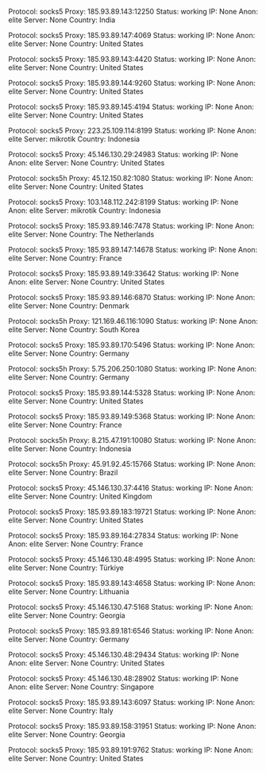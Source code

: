Protocol: socks5
Proxy: 185.93.89.143:12250
Status: working
IP: None
Anon: elite
Server: None
Country: India

Protocol: socks5
Proxy: 185.93.89.147:4069
Status: working
IP: None
Anon: elite
Server: None
Country: United States

Protocol: socks5
Proxy: 185.93.89.143:4420
Status: working
IP: None
Anon: elite
Server: None
Country: United States

Protocol: socks5
Proxy: 185.93.89.144:9260
Status: working
IP: None
Anon: elite
Server: None
Country: United States

Protocol: socks5
Proxy: 185.93.89.145:4194
Status: working
IP: None
Anon: elite
Server: None
Country: United States

Protocol: socks5
Proxy: 223.25.109.114:8199
Status: working
IP: None
Anon: elite
Server: mikrotik
Country: Indonesia

Protocol: socks5
Proxy: 45.146.130.29:24983
Status: working
IP: None
Anon: elite
Server: None
Country: United States

Protocol: socks5h
Proxy: 45.12.150.82:1080
Status: working
IP: None
Anon: elite
Server: None
Country: United States

Protocol: socks5
Proxy: 103.148.112.242:8199
Status: working
IP: None
Anon: elite
Server: mikrotik
Country: Indonesia

Protocol: socks5
Proxy: 185.93.89.146:7478
Status: working
IP: None
Anon: elite
Server: None
Country: The Netherlands

Protocol: socks5
Proxy: 185.93.89.147:14678
Status: working
IP: None
Anon: elite
Server: None
Country: France

Protocol: socks5
Proxy: 185.93.89.149:33642
Status: working
IP: None
Anon: elite
Server: None
Country: United States

Protocol: socks5
Proxy: 185.93.89.146:6870
Status: working
IP: None
Anon: elite
Server: None
Country: Denmark

Protocol: socks5h
Proxy: 121.169.46.116:1090
Status: working
IP: None
Anon: elite
Server: None
Country: South Korea

Protocol: socks5
Proxy: 185.93.89.170:5496
Status: working
IP: None
Anon: elite
Server: None
Country: Germany

Protocol: socks5h
Proxy: 5.75.206.250:1080
Status: working
IP: None
Anon: elite
Server: None
Country: Germany

Protocol: socks5
Proxy: 185.93.89.144:5328
Status: working
IP: None
Anon: elite
Server: None
Country: United States

Protocol: socks5
Proxy: 185.93.89.149:5368
Status: working
IP: None
Anon: elite
Server: None
Country: France

Protocol: socks5h
Proxy: 8.215.47.191:10080
Status: working
IP: None
Anon: elite
Server: None
Country: Indonesia

Protocol: socks5h
Proxy: 45.91.92.45:15766
Status: working
IP: None
Anon: elite
Server: None
Country: Brazil

Protocol: socks5
Proxy: 45.146.130.37:4416
Status: working
IP: None
Anon: elite
Server: None
Country: United Kingdom

Protocol: socks5
Proxy: 185.93.89.183:19721
Status: working
IP: None
Anon: elite
Server: None
Country: United States

Protocol: socks5
Proxy: 185.93.89.164:27834
Status: working
IP: None
Anon: elite
Server: None
Country: France

Protocol: socks5
Proxy: 45.146.130.48:4995
Status: working
IP: None
Anon: elite
Server: None
Country: Türkiye

Protocol: socks5
Proxy: 185.93.89.143:4658
Status: working
IP: None
Anon: elite
Server: None
Country: Lithuania

Protocol: socks5
Proxy: 45.146.130.47:5168
Status: working
IP: None
Anon: elite
Server: None
Country: Georgia

Protocol: socks5
Proxy: 185.93.89.181:6546
Status: working
IP: None
Anon: elite
Server: None
Country: Germany

Protocol: socks5
Proxy: 45.146.130.48:29434
Status: working
IP: None
Anon: elite
Server: None
Country: United States

Protocol: socks5
Proxy: 45.146.130.48:28902
Status: working
IP: None
Anon: elite
Server: None
Country: Singapore

Protocol: socks5
Proxy: 185.93.89.143:6097
Status: working
IP: None
Anon: elite
Server: None
Country: Italy

Protocol: socks5
Proxy: 185.93.89.158:31951
Status: working
IP: None
Anon: elite
Server: None
Country: Georgia

Protocol: socks5
Proxy: 185.93.89.191:9762
Status: working
IP: None
Anon: elite
Server: None
Country: United States

